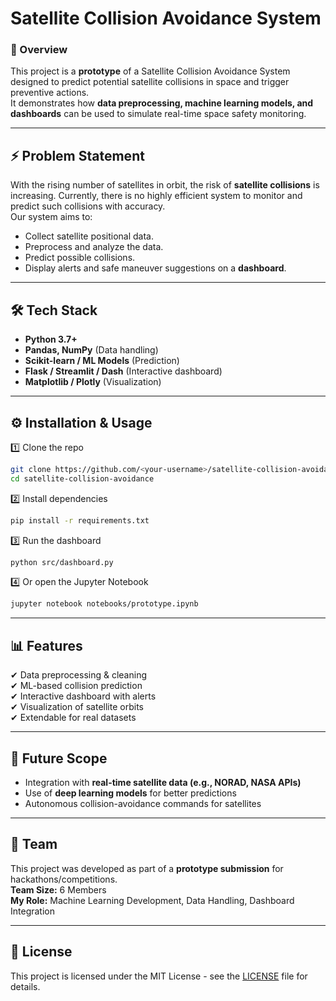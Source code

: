 #  Satellite Collision Avoidance System  

### 📌 Overview  
This project is a **prototype** of a Satellite Collision Avoidance System designed to predict potential satellite collisions in space and trigger preventive actions.  
It demonstrates how **data preprocessing, machine learning models, and dashboards** can be used to simulate real-time space safety monitoring.  

---

## ⚡ Problem Statement  
With the rising number of satellites in orbit, the risk of **satellite collisions** is increasing. Currently, there is no highly efficient system to monitor and predict such collisions with accuracy.  
Our system aims to:  
- Collect satellite positional data.  
- Preprocess and analyze the data.  
- Predict possible collisions.  
- Display alerts and safe maneuver suggestions on a **dashboard**.  

---

## 🛠 Tech Stack  
- **Python 3.7+**  
- **Pandas, NumPy** (Data handling)  
- **Scikit-learn / ML Models** (Prediction)  
- **Flask / Streamlit / Dash** (Interactive dashboard)  
- **Matplotlib / Plotly** (Visualization)  

---


## ⚙ Installation & Usage  

1️⃣ Clone the repo  
```bash
git clone https://github.com/<your-username>/satellite-collision-avoidance.git
cd satellite-collision-avoidance
```

2️⃣ Install dependencies  
```bash
pip install -r requirements.txt
```

3️⃣ Run the dashboard  
```bash
python src/dashboard.py
```

4️⃣ Or open the Jupyter Notebook  
```bash
jupyter notebook notebooks/prototype.ipynb
```

---

## 📊 Features  
✔ Data preprocessing & cleaning  
✔ ML-based collision prediction  
✔ Interactive dashboard with alerts  
✔ Visualization of satellite orbits  
✔ Extendable for real datasets  

---

## 🔮 Future Scope  
- Integration with **real-time satellite data (e.g., NORAD, NASA APIs)**  
- Use of **deep learning models** for better predictions  
- Autonomous collision-avoidance commands for satellites  

---

## 🤝 Team  
This project was developed as part of a **prototype submission** for hackathons/competitions.  
**Team Size:** 6 Members  
**My Role:** Machine Learning Development, Data Handling, Dashboard Integration  

---

## 📜 License  
This project is licensed under the MIT License - see the [LICENSE](LICENSE) file for details.  
